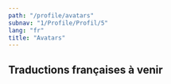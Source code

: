 ```yaml
---
path: "/profile/avatars"
subnav: "1/Profile/Profil/5"
lang: "fr"
title: "Avatars"
---
```


<helmet>
<title> Profil - Avatars</title>
</helmet>

## Traductions françaises à venir